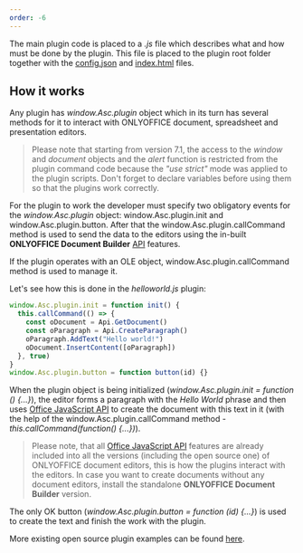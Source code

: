 ```yaml
---
order: -6
---
```


The main plugin code is placed to a *.js* file which describes what and how must be done by the plugin. This file is placed to the plugin root folder together with the [config.json](../Config/index.md) and [index.html](../index.html/index.md) files.

## How it works

Any plugin has *window.Asc.plugin* object which in its turn has several methods for it to interact with ONLYOFFICE document, spreadsheet and presentation editors.

> Please note that starting from version 7.1, the access to the *window* and *document* objects and the *alert* function is restricted from the plugin command code because the *"use strict"* mode was applied to the plugin scripts. Don't forget to declare variables before using them so that the plugins work correctly.

For the plugin to work the developer must specify two obligatory events for the *window.Asc.plugin* object: window.Asc.plugin.init and window.Asc.plugin.button. After that the window.Asc.plugin.callCommand method is used to send the data to the editors using the in-built **ONLYOFFICE Document Builder** [API](../../../Document%20Builder/Builder%20Framework/C++/CDocBuilder/ExecuteCommand/index.md) features.

If the plugin operates with an OLE object, window.Asc.plugin.callCommand method is used to manage it.

Let's see how this is done in the *helloworld.js* plugin:

``` ts
window.Asc.plugin.init = function init() {
  this.callCommand(() => {
    const oDocument = Api.GetDocument()
    const oParagraph = Api.CreateParagraph()
    oParagraph.AddText("Hello world!")
    oDocument.InsertContent([oParagraph])
  }, true)
}
window.Asc.plugin.button = function button(id) {}
```

When the plugin object is being initialized (*window.Asc.plugin.init = function () {...}*), the editor forms a paragraph with the *Hello World* phrase and then uses [Office JavaScript API](../../../Office%20API/Get%20Started/Overview/index.md) to create the document with this text in it (with the help of the window.Asc.plugin.callCommand method - *this.callCommand(function() {...})*).

> Please note, that all [Office JavaScript API](../../../Office%20API/Get%20Started/Overview/index.md) features are already included into all the versions (including the open source one) of ONLYOFFICE document editors, this is how the plugins interact with the editors. In case you want to create documents without any document editors, install the standalone **ONLYOFFICE Document Builder** version.

The only OK button (*window.Asc.plugin.button = function (id) {...}*) is used to create the text and finish the work with the plugin.

More existing open source plugin examples can be found [here](../../Plugins/Plugin%20examples/index.md).
